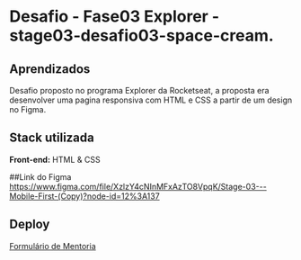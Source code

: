 

# Desafio - Fase03 Explorer - stage03-desafio03-space-cream.


## Aprendizados

Desafio proposto no programa Explorer da Rocketseat, a proposta era desenvolver uma pagina responsiva com HTML e CSS a partir de um design no Figma.

## Stack utilizada

**Front-end:** HTML & CSS

##Link do Figma
https://www.figma.com/file/XzlzY4cNInMFxAzTO8VpqK/Stage-03---Mobile-First-(Copy)?node-id=12%3A137 

## Deploy

 <a href="https://elegant-klepon-5fb92a.netlify.app/" target="_blank">Formulário de Mentoria</a>

